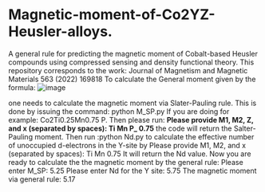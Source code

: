 # Magnetic-moment-of-Co2YZ-Heusler-alloys.
A general rule for predicting the magnetic moment of Cobalt-based Heusler compounds using compressed sensing and density functional theory.
This repository corresponds to the work:
Journal of Magnetism and Magnetic Materials 563 (2022) 169818
To calculate the General moment given by the formula:
![image](https://user-images.githubusercontent.com/27854932/232724701-ac4d3f50-8299-4521-9ce8-77d759c863ff.png)

one needs to calculate the magnetic moment via Slater-Pauling rule.
This is done by issuing the command: python M_SP.py
If you are doing for example: Co2Ti0.25Mn0.75 P. Then please run:
**Please provide M1, M2, Z, and x (separated by spaces): Ti Mn P_ 0.75**
the code will return the Salter-Pauling moment.
Then run :python Nd.py to calculate the effective number of unoccupied d-electrons in the Y-site by
Please provide M1, M2, and x (separated by spaces): Ti Mn 0.75
It will return the Nd value.
Now you are ready to calculate the the magnetic moment by the general rule:
Please enter M_SP: 5.25
Please enter Nd for the Y site: 5.75
The magnetic moment via general rule: 5.17

